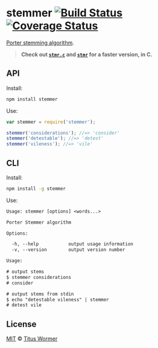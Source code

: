 # stemmer [![Build Status][travis-badge]][travis] [![Coverage Status][codecov-badge]][codecov]

[Porter stemming algorithm][source].

> **Check out [`stmr.c`][c-3] and [`stmr`][c-1] for a faster version, in C.**

## API

Install:

```bash
npm install stemmer
```

Use:

```js
var stemmer = require('stemmer');

stemmer('considerations'); //=> 'consider'
stemmer('detestable'); //=> 'detest'
stemmer('vileness'); //=> 'vile'
```

## CLI

Install:

```sh
npm install -g stemmer
```

Use:

```txt
Usage: stemmer [options] <words...>

Porter Stemmer algorithm

Options:

  -h, --help           output usage information
  -v, --version        output version number

Usage:

# output stems
$ stemmer considerations
# consider

# output stems from stdin
$ echo "detestable vileness" | stemmer
# detest vile
```

## License

[MIT][license] © [Titus Wormer][author]

<!-- Definitions -->

[travis-badge]: https://img.shields.io/travis/wooorm/stemmer.svg

[travis]: https://travis-ci.org/wooorm/stemmer

[codecov-badge]: https://img.shields.io/codecov/c/github/wooorm/stemmer.svg

[codecov]: https://codecov.io/github/wooorm/stemmer

[license]: LICENSE

[author]: http://wooorm.com

[source]: http://tartarus.org/martin/PorterStemmer

[c-3]: https://github.com/wooorm/stmr.c

[c-1]: https://github.com/wooorm/stmr
